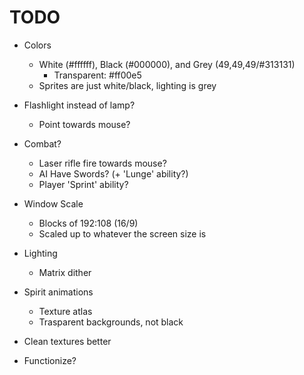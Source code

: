 # TODO
- Colors
  - White (#ffffff), Black (#000000), and Grey (49,49,49/#313131)
    - Transparent: #ff00e5
  - Sprites are just white/black, lighting is grey
- Flashlight instead of lamp?
  - Point towards mouse?
- Combat?
  - Laser rifle fire towards mouse?
  - AI Have Swords? (+ 'Lunge' ability?)
  - Player 'Sprint' ability?
- Window Scale
  - Blocks of 192:108 (16/9)
  - Scaled up to whatever the screen size is
- Lighting
  - Matrix dither
- Spirit animations
  - Texture atlas
  - Trasparent backgrounds, not black

- Clean textures better
- Functionize?

